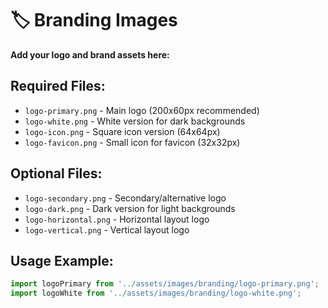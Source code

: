 # 🏷️ Branding Images

**Add your logo and brand assets here:**

## **Required Files:**
- `logo-primary.png` - Main logo (200x60px recommended)
- `logo-white.png` - White version for dark backgrounds
- `logo-icon.png` - Square icon version (64x64px)
- `logo-favicon.png` - Small icon for favicon (32x32px)

## **Optional Files:**
- `logo-secondary.png` - Secondary/alternative logo
- `logo-dark.png` - Dark version for light backgrounds
- `logo-horizontal.png` - Horizontal layout logo
- `logo-vertical.png` - Vertical layout logo

## **Usage Example:**
```jsx
import logoPrimary from '../assets/images/branding/logo-primary.png';
import logoWhite from '../assets/images/branding/logo-white.png';
```
